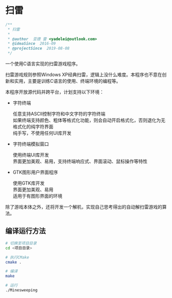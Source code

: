# 扫雷

```c
/**
 * 扫雷
 *
 * @author  亚德 雷 <yadelei@outlook.com>
 * @ideaSince  2016-09
 * @projectSince  2019-08-08
 */
```

一个使用C语言实现的扫雷游戏程序。

扫雷游戏规则参照Windows XP经典扫雷，逻辑上没什么难度。本程序也不意在创新和实用，主要是训练C语言的使用、终端环境的编程等。

本程序开放源代码并跨平台，计划支持以下环境：

- 字符终端

  任意支持ASCII控制字符和中文字符的字符终端<br />
  如果终端支持颜色、粗体等格式化功能，则会自动开启格式化，否则退化为无格式化的纯字符界面<br />
  纯手写，不使用任何UI库开发

- 字符终端模拟窗口

  使用终端UI库开发<br />
  界面更加美观、易用，支持终端响应式、界面滚动、鼠标操作等特性

- GTK图形用户界面程序

  使用GTK库开发<br />
  界面更加美观、易用<br />
  适用于有图形界面的环境

除了游戏本体之外，还将开发一个解机，实现自己思考得出的自动解扫雷游戏的算法。

## 编译运行方法

```sh
# 切换至项目目录
cd <项目目录>

# 执行CMake
cmake .

# 编译
make

# 运行
./Minesweeping
```

